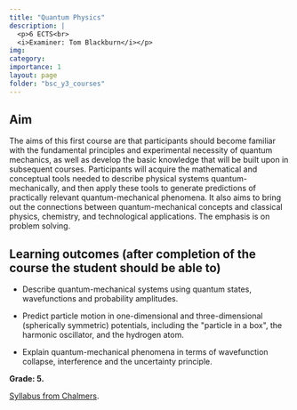 ```yaml
---
title: "Quantum Physics"
description: |
  <p>6 ECTS<br>
  <i>Examiner: Tom Blackburn</i></p>
img:
category: 
importance: 1
layout: page
folder: "bsc_y3_courses"
---
```


## Aim

The aims of this first course are that participants should become familiar with the fundamental principles and experimental necessity of quantum mechanics, as well as develop the basic knowledge that will be built upon in subsequent courses. Participants will acquire the mathematical and conceptual tools needed to describe physical systems quantum-mechanically, and then apply these tools to generate predictions of practically relevant quantum-mechanical phenomena. It also aims to bring out the connections between quantum-mechanical concepts and classical physics, chemistry, and technological applications. The emphasis is on problem solving.

## Learning outcomes (after completion of the course the student should be able to)

- Describe quantum-mechanical systems using quantum states, wavefunctions and probability amplitudes.

- Predict particle motion in one-dimensional and three-dimensional (spherically symmetric) potentials, including the "particle in a box", the harmonic oscillator, and the hydrogen atom.

- Explain quantum-mechanical phenomena in terms of wavefunction collapse, interference and the uncertainty principle.

**Grade: 5.**

[Syllabus from Chalmers](https://www.chalmers.se/en/education/your-studies/find-course-and-programme-syllabi/course-syllabus/FUF040/?acYear=2022%2F2023).
